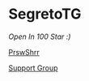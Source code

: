 # SegretoTG
<i>Open In 100 Star :)</i>

[PrswShrr](telegram.me/prswshrr)

[Support Group](https://telegram.me/joinchat/DGbYmUEsb5E3M_x7NwncIQ)
